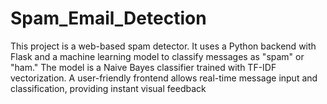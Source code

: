 # Spam_Email_Detection
This project is a web-based spam detector. It uses a Python backend with Flask and a machine learning model to classify messages as "spam" or "ham." The model is a Naive Bayes classifier trained with TF-IDF vectorization. A user-friendly frontend allows real-time message input and classification, providing instant visual feedback
